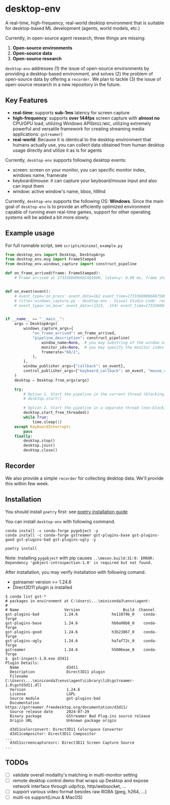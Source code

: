 # desktop-env

A real-time, high-frequency, real-world desktop environment that is suitable for desktop-based ML development (agents, world models, etc.)

Currently, in open-source agent research, three things are missing:

1. **Open-source environments**
2. **Open-source data**
3. **Open-source research**

`desktop-env` addresses (1) the issue of open-source environments by providing a desktop-based environment, and solves (2) the problem of open-source data by offering a `recorder`. We plan to tackle (3) the issue of open-source research in a new repository in the future.

## Key Features

- **real-time**: supports **sub-1ms** latency for screen capture
- **high-frequency**: supports **over 144fps** screen capture with **almost no** CPU/GPU load, utilizing Windows API(`DXGI/WGC`, utilizing extremely powerful and versatile framework for creating streaming media applications: `gstreamer`)
- **real-world**: Because it is identical to the desktop environment that humans actually use, you can collect data obtained from human desktop usage directly and utilize it as is for agents

Currently, `desktop-env` supports following desktop events:

- screen: screen on your monitor, you can specific monitor index, windows name, framerate
- keyboard/mouse: it can capture your keyboard/mouse input and also can input them
- window: active window's name, bbox, hWnd

Currently, `desktop-env` supports the following OS: **Windows**. Since the main goal of `desktop-env` is to provide an efficiently optimized environment capable of running even real-time games, support for other operating systems will be added a bit more slowly.

## Example usage

For full runnable script, see `scripts/minimal_example.py`
```py
from desktop_env import Desktop, DesktopArgs
from desktop_env.msg import FrameStamped
from desktop_env.windows_capture import construct_pipeline

def on_frame_arrived(frame: FrameStamped):
    # Frame arrived at 1733368006665481600, latency: 0.00 ms, frame shape: (2000, 3000, 4)


def on_event(event):
    # event_type='on_press' event_data=162 event_time=1733368006688750600 device_name='keyboard'
    # title='windows_capture.py - desktop-env - Visual Studio Code' rect=(527, -1096, 2479, -32) hWnd=1379722
    # event_type='on_move' event_data=(1323, -154) event_time=1733368048442994300 device_name='mouse'


if __name__ == "__main__":
    args = DesktopArgs(
        windows_capture_args={
            "on_frame_arrived": on_frame_arrived,
            "pipeline_description": construct_pipeline(
                window_name=None,  # you may substring of the window name
                monitor_idx=None,  # you may specify the monitor index
                framerate="60/1",
            ),
        },
        window_publisher_args={"callback": on_event},
        control_publisher_args={"keyboard_callback": on_event, "mouse_callback": on_event},
    )
    desktop = Desktop.from_args(args)

    try:
        # Option 1. Start the pipeline in the current thread (blocking)
        # desktop.start()

        # Option 2. Start the pipeline in a separate thread (non-blocking)
        desktop.start_free_threaded()
        while True:
            time.sleep(1)
    except KeyboardInterrupt:
        pass
    finally:
        desktop.stop()
        desktop.join()
        desktop.close()

```


## Recorder

We also provide a simple `recorder` for collecting desktop data. We'll provide this within few week.


## Installation

You should install `poetry` first: see [poetry installation guide](https://python-poetry.org/docs/)


You can install `desktop-env` with following command.

```
conda install -c conda-forge pygobject -y
conda install -c conda-forge gstreamer gst-plugins-base gst-plugins-good gst-plugins-bad gst-plugins-ugly -y

poetry install
```

Note: Installing `pygobject` with pip causes `..\meson.build:31:9: ERROR: Dependency 'gobject-introspection-1.0' is required but not found.`

After installation, you may verify installation with following comand.
- gstreamer version >= 1.24.6
- Direct3D11 plugin is installed

```
$ conda list gst-*
# packages in environment at C:\Users\...\miniconda3\envs\agent:
#
# Name                    Version                   Build  Channel
gst-plugins-bad           1.24.6               he11079b_0    conda-forge
gst-plugins-base          1.24.6               hb0a98b8_0    conda-forge
gst-plugins-good          1.24.6               h3b23867_0    conda-forge
gst-plugins-ugly          1.24.6               ha7af72c_0    conda-forge
gstreamer                 1.24.6               h5006eae_0    conda-forge
$  gst-inspect-1.0.exe d3d11
Plugin Details:
  Name                     d3d11
  Description              Direct3D11 plugin
  Filename                 C:\Users\...\miniconda3\envs\agent\Library\lib\gstreamer-1.0\gstd3d11.dll
  Version                  1.24.6
  License                  LGPL
  Source module            gst-plugins-bad
  Documentation            https://gstreamer.freedesktop.org/documentation/d3d11/
  Source release date      2024-07-29
  Binary package           GStreamer Bad Plug-ins source release
  Origin URL               Unknown package origin

  d3d11colorconvert: Direct3D11 Colorspace Converter
  d3d11compositor: Direct3D11 Compositor
...
  d3d11screencapturesrc: Direct3D11 Screen Capture Source
...
```



## TODOs

- [ ] validate overall modality's matching in multi-monitor setting
- [ ] remote desktop control demo that wraps up Desktop and expose network interface through udp/tcp, http/websocket, ...
- [ ] support various video format besides raw RGBA (jpeg, h264, ...)
- [ ] multi-os support(Linux & MacOS)